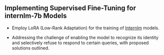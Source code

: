 ## Implementing Supervised Fine-Tuning for internlm-7b Models

+ Employ LoRA (Low-Rank Adaptation) for the training of [Internlm](https://huggingface.co/internlm/internlm-7b) models.

+ Addressing the challenge of enabling the model to recognize its identity and selectively refuse to respond to certain queries, with proposed solutions outlined.
